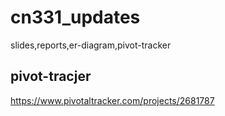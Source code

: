 # cn331_updates
slides,reports,er-diagram,pivot-tracker

## pivot-tracjer
https://www.pivotaltracker.com/projects/2681787
